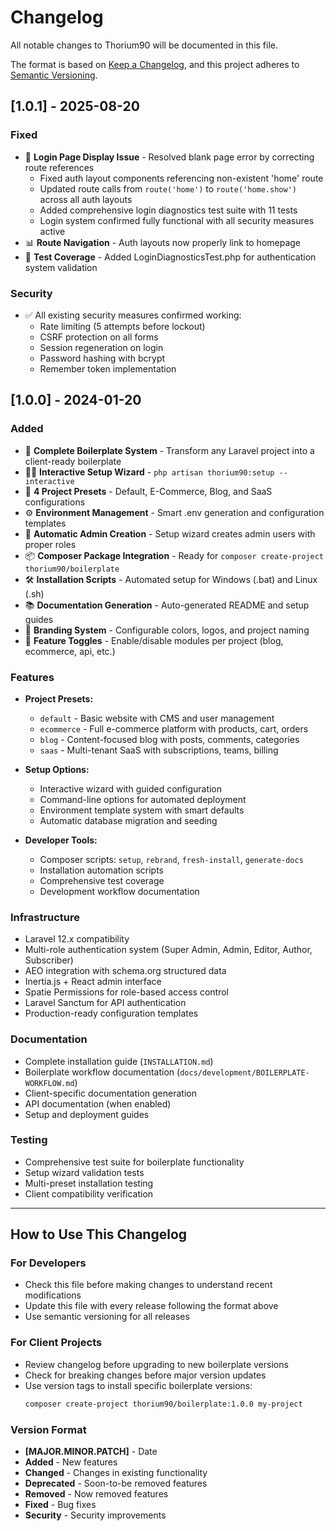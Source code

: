 # Changelog

All notable changes to Thorium90 will be documented in this file.

The format is based on [Keep a Changelog](https://keepachangelog.com/en/1.0.0/),
and this project adheres to [Semantic Versioning](https://semver.org/spec/v2.0.0.html).

## [1.0.1] - 2025-08-20

### Fixed
- 🔧 **Login Page Display Issue** - Resolved blank page error by correcting route references
  - Fixed auth layout components referencing non-existent 'home' route  
  - Updated route calls from `route('home')` to `route('home.show')` across all auth layouts
  - Added comprehensive login diagnostics test suite with 11 tests
  - Login system confirmed fully functional with all security measures active
- 📊 **Route Navigation** - Auth layouts now properly link to homepage
- 🧪 **Test Coverage** - Added LoginDiagnosticsTest.php for authentication system validation

### Security
- ✅ All existing security measures confirmed working:
  - Rate limiting (5 attempts before lockout)
  - CSRF protection on all forms
  - Session regeneration on login
  - Password hashing with bcrypt
  - Remember token implementation

## [1.0.0] - 2024-01-20

### Added
- 🚀 **Complete Boilerplate System** - Transform any Laravel project into a client-ready boilerplate
- 🧙‍♂️ **Interactive Setup Wizard** - `php artisan thorium90:setup --interactive`
- 🎯 **4 Project Presets** - Default, E-Commerce, Blog, and SaaS configurations
- ⚙️ **Environment Management** - Smart .env generation and configuration templates
- 👤 **Automatic Admin Creation** - Setup wizard creates admin users with proper roles
- 📦 **Composer Package Integration** - Ready for `composer create-project thorium90/boilerplate`
- 🛠️ **Installation Scripts** - Automated setup for Windows (.bat) and Linux (.sh)
- 📚 **Documentation Generation** - Auto-generated README and setup guides
- 🎨 **Branding System** - Configurable colors, logos, and project naming
- 🔧 **Feature Toggles** - Enable/disable modules per project (blog, ecommerce, api, etc.)

### Features
- **Project Presets:**
  - `default` - Basic website with CMS and user management
  - `ecommerce` - Full e-commerce platform with products, cart, orders
  - `blog` - Content-focused blog with posts, comments, categories
  - `saas` - Multi-tenant SaaS with subscriptions, teams, billing

- **Setup Options:**
  - Interactive wizard with guided configuration
  - Command-line options for automated deployment
  - Environment template system with smart defaults
  - Automatic database migration and seeding

- **Developer Tools:**
  - Composer scripts: `setup`, `rebrand`, `fresh-install`, `generate-docs`
  - Installation automation scripts
  - Comprehensive test coverage
  - Development workflow documentation

### Infrastructure
- Laravel 12.x compatibility
- Multi-role authentication system (Super Admin, Admin, Editor, Author, Subscriber)
- AEO integration with schema.org structured data
- Inertia.js + React admin interface
- Spatie Permissions for role-based access control
- Laravel Sanctum for API authentication
- Production-ready configuration templates

### Documentation
- Complete installation guide (`INSTALLATION.md`)
- Boilerplate workflow documentation (`docs/development/BOILERPLATE-WORKFLOW.md`)
- Client-specific documentation generation
- API documentation (when enabled)
- Setup and deployment guides

### Testing
- Comprehensive test suite for boilerplate functionality
- Setup wizard validation tests
- Multi-preset installation testing
- Client compatibility verification

---

## How to Use This Changelog

### For Developers
- Check this file before making changes to understand recent modifications
- Update this file with every release following the format above
- Use semantic versioning for all releases

### For Client Projects
- Review changelog before upgrading to new boilerplate versions
- Check for breaking changes before major version updates
- Use version tags to install specific boilerplate versions:
  ```bash
  composer create-project thorium90/boilerplate:1.0.0 my-project
  ```

### Version Format
- **[MAJOR.MINOR.PATCH]** - Date
- **Added** - New features
- **Changed** - Changes in existing functionality  
- **Deprecated** - Soon-to-be removed features
- **Removed** - Now removed features
- **Fixed** - Bug fixes
- **Security** - Security improvements